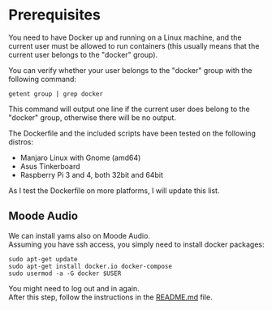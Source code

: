 # Prerequisites

You need to have Docker up and running on a Linux machine, and the current user must be allowed to run containers (this usually means that the current user belongs to the "docker" group).

You can verify whether your user belongs to the "docker" group with the following command:

`getent group | grep docker`

This command will output one line if the current user does belong to the "docker" group, otherwise there will be no output.

The Dockerfile and the included scripts have been tested on the following distros:

- Manjaro Linux with Gnome (amd64)
- Asus Tinkerboard
- Raspberry Pi 3 and 4, both 32bit and 64bit

As I test the Dockerfile on more platforms, I will update this list.

## Moode Audio

We can install yams also on Moode Audio.  
Assuming you have ssh access, you simply need to install docker packages:

```text
sudo apt-get update
sudo apt-get install docker.io docker-compose
sudo usermod -a -G docker $USER
```

You might need to log out and in again.  
After this step, follow the instructions in the [README.md](https://github.com/GioF71/yams-docker/blob/main/README.md) file.
